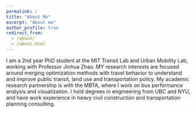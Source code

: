 ```yaml
---
permalink: /
title: "About Me"
excerpt: "About me"
author_profile: true
redirect_from: 
  - /about/
  - /about.html
---
```


I am a 2nd year PhD student at the MIT Transit Lab and Urban Mobility Lab, working with Professor Jinhua Zhao. MY research interests are focused around merging optimization methods with travel behavior to understand and improve public transit, land use and transportation policy. My academic research partnership is with the MBTA, where I work on bus performance analysis and visualization. I hold degrees in engineering from UBC and NYU, and have work experience in heavy civil construction and transportation planning consulting. 
